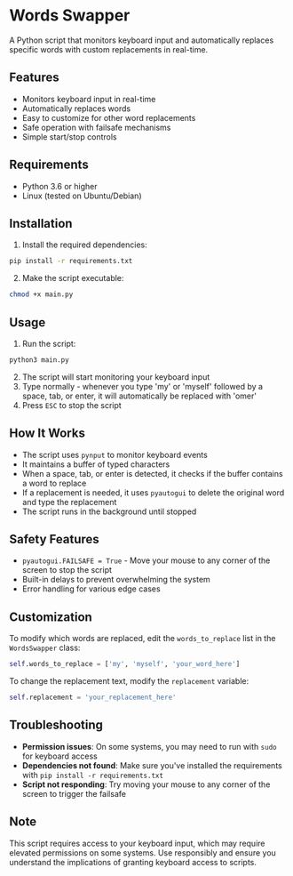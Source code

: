 # Words Swapper

A Python script that monitors keyboard input and automatically replaces specific words with custom replacements in real-time.

## Features

- Monitors keyboard input in real-time
- Automatically replaces words
- Easy to customize for other word replacements
- Safe operation with failsafe mechanisms
- Simple start/stop controls

## Requirements

- Python 3.6 or higher
- Linux (tested on Ubuntu/Debian)

## Installation

1. Install the required dependencies:
```bash
pip install -r requirements.txt
```

2. Make the script executable:
```bash
chmod +x main.py
```

## Usage

1. Run the script:
```bash
python3 main.py
```

2. The script will start monitoring your keyboard input
3. Type normally - whenever you type 'my' or 'myself' followed by a space, tab, or enter, it will automatically be replaced with 'omer'
4. Press `ESC` to stop the script

## How It Works

- The script uses `pynput` to monitor keyboard events
- It maintains a buffer of typed characters
- When a space, tab, or enter is detected, it checks if the buffer contains a word to replace
- If a replacement is needed, it uses `pyautogui` to delete the original word and type the replacement
- The script runs in the background until stopped

## Safety Features

- `pyautogui.FAILSAFE = True` - Move your mouse to any corner of the screen to stop the script
- Built-in delays to prevent overwhelming the system
- Error handling for various edge cases

## Customization

To modify which words are replaced, edit the `words_to_replace` list in the `WordsSwapper` class:

```python
self.words_to_replace = ['my', 'myself', 'your_word_here']
```

To change the replacement text, modify the `replacement` variable:

```python
self.replacement = 'your_replacement_here'
```

## Troubleshooting

- **Permission issues**: On some systems, you may need to run with `sudo` for keyboard access
- **Dependencies not found**: Make sure you've installed the requirements with `pip install -r requirements.txt`
- **Script not responding**: Try moving your mouse to any corner of the screen to trigger the failsafe

## Note

This script requires access to your keyboard input, which may require elevated permissions on some systems. Use responsibly and ensure you understand the implications of granting keyboard access to scripts.
